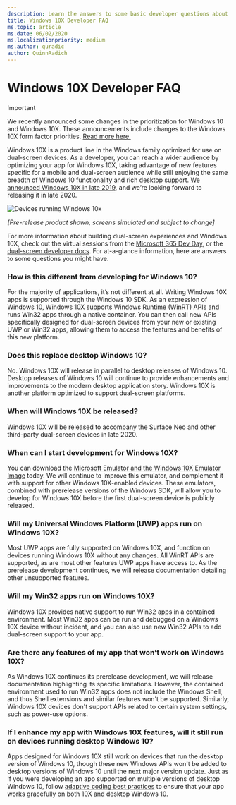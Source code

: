 ```yaml
---
description: Learn the answers to some basic developer questions about Windows 10X.
title: Windows 10X Developer FAQ
ms.topic: article
ms.date: 06/02/2020
ms.localizationpriority: medium
ms.author: quradic
author: QuinnRadich
---
```


# Windows 10X Developer FAQ

> [!IMPORTANT]
> We recently announced some changes in the prioritization for Windows 10 and Windows 10X.
> These announcements include changes to the Windows 10X form factor priorities. [Read more here.](https://blogs.windows.com/windowsexperience/2021/05/18/how-to-get-the-windows-10-may-2021-update/)

Windows 10X is a product line in the Windows family optimized for use on dual-screen devices. As a developer, you can reach a wider audience by optimizing your app for Windows 10X, taking advantage of new features specific for a mobile and dual-screen audience while still enjoying the same breadth of Windows 10 functionality and rich desktop support. [We announced Windows 10X in late 2019](https://blogs.windows.com/windowsexperience/2019/10/02/introducing-windows-10x-enabling-dual-screen-pcs-in-2020/#6qxkItE2XMPu24uw.97), and we’re looking forward to releasing it in late 2020.

![Devices running Windows 10x](images/windows-10x-devices.png)
 
*[Pre-release product shown, screens simulated and subject to change]*

For more information about building dual-screen experiences and Windows 10X, check out the virtual sessions from the [Microsoft 365 Dev Day](https://developer.microsoft.com/microsoft-365/virtual-events), or the [dual-screen developer docs](/dual-screen/). For at-a-glance information, here are answers to some questions you might have.

### How is this different from developing for Windows 10?

For the majority of applications, it’s not different at all. Writing Windows 10X apps is supported through the Windows 10 SDK. As an expression of Windows 10, Windows 10X supports Windows Runtime (WinRT) APIs and runs Win32 apps through a native container. You can then call new APIs specifically designed for dual-screen devices from your new or existing UWP or Win32 apps, allowing them to access the features and benefits of this new platform.

### Does this replace desktop Windows 10?

No. Windows 10X will release in parallel to desktop releases of Windows 10. Desktop releases of Windows 10 will continue to provide enhancements and improvements to the modern desktop application story. Windows 10X is another platform optimized to support dual-screen platforms.

### When will Windows 10X be released?

Windows 10X will be released to accompany the Surface Neo and other third-party dual-screen devices in late 2020.

### When can I start development for Windows 10X?

You can download the [Microsoft Emulator and the Windows 10X Emulator Image](/dual-screen/windows/get-dev-tools) today. We will continue to improve this emulator, and complement it with support for other Windows 10X-enabled devices. These emulators, combined with prerelease versions of the Windows SDK, will allow you to develop for Windows 10X before the first dual-screen device is publicly released.

### Will my Universal Windows Platform (UWP) apps run on Windows 10X?

Most UWP apps are fully supported on Windows 10X, and function on devices running Windows 10X without any changes. All WinRT APIs are supported, as are most other features UWP apps have access to. As the prerelease development continues, we will release documentation detailing other unsupported features.

### Will my Win32 apps run on Windows 10X?

Windows 10X provides native support to run Win32 apps in a contained environment. Most Win32 apps can be run and debugged on a Windows 10X device without incident, and you can also use new Win32 APIs to add dual-screen support to your app.

### Are there any features of my app that won’t work on Windows 10X?

As Windows 10X continues its prerelease development, we will release documentation highlighting its specific limitations. However, the contained environment used to run Win32 apps does not include the Windows Shell, and thus Shell extensions and similar features won't be supported. Similarly, Windows 10X devices don't support APIs related to certain system settings, such as power-use options.

### If I enhance my app with Windows 10X features, will it still run on devices running desktop Windows 10?

Apps designed for Windows 10X still work on devices that run the desktop version of Windows 10, though these new Windows APIs won't be added to desktop versions of Windows 10 until the next major version update. Just as if you were developing an app supported on multiple versions of desktop Windows 10, follow [adaptive coding best practices](/windows/uwp/debug-test-perf/version-adaptive-code) to ensure that your app works gracefully on both 10X and desktop Windows 10.
